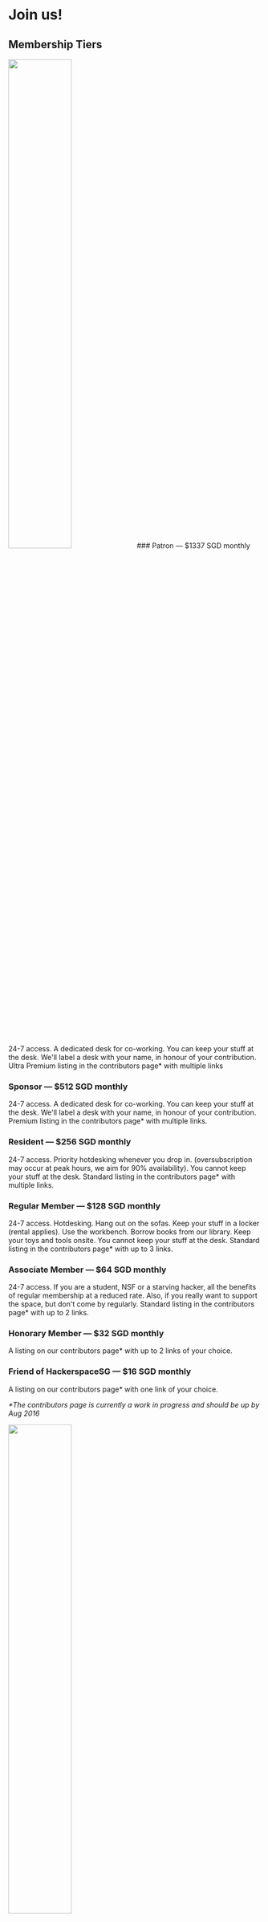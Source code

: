 # Join us!

## Membership Tiers
<img src="/imgs/membership_1.jpg" class="img-responsive center-block" style="width:50%" >
### Patron &mdash; $1337 SGD monthly

24-7 access. A dedicated desk for co-working. You can keep your stuff at the desk.  We'll
label a desk with your name, in honour of your contribution. Ultra Premium listing in the contributors page* with multiple links

### Sponsor &mdash; $512 SGD monthly

24-7 access. A dedicated desk for co-working. You can keep your stuff at the desk.  We'll
label a desk with your name, in honour of your contribution. Premium listing in the contributors page* with multiple links.

### Resident &mdash; $256 SGD monthly

24-7 access. Priority hotdesking whenever you drop in. (oversubscription may occur at
peak hours, we aim for 90% availability). You cannot keep your stuff at the
desk. Standard listing in the contributors page* with multiple links.

### Regular Member &mdash; $128 SGD monthly

24-7 access.  Hotdesking. Hang out on the sofas. Keep your stuff in a locker (rental applies).
Use the workbench. Borrow books from our library. Keep your toys and tools onsite. You cannot keep your stuff at the
desk. Standard listing in the contributors page* with up to 3 links.

### Associate Member &mdash; $64 SGD monthly

24-7 access. If you are a student, NSF or a starving hacker, all the benefits of regular
membership at a reduced rate. Also, if you really want to support the space, but
don't come by regularly. Standard listing in the contributors page* with up to 2 links.

### Honorary Member &mdash; $32 SGD monthly

A listing on our contributors page* with up to 2 links of your choice.

### Friend of HackerspaceSG &mdash; $16 SGD monthly

A listing on our contributors page* with one link of your choice.


_*The contributors page is currently a work in progress and should be up by Aug 2016_

<img src="/imgs/membership.jpg" class="img-responsive center-block" style="width:50%" >

___

## How do I sign up?

Drop by HackerspaceSG and get to know us. Hang out for a week or two, just so that we can know you better, and so that you are sure that you really want to be part of the community.

(Please refer to the [best times to visit](#best-times-to-visit) below.)

Complete the <a href="/membership/MembershipAgreement.pdf"
target="_blank">membership form</a> and pass it to any member. You need two members to support your application.

We accept membership payments via direct bank
transfer to the HackerspaceSG Standard Chartered bank account:

	Bank code: 9496
	Branch code: 057
	Account Number: 5701304090

The account name is `Hackerspace.SG Pte. Ltd`. and the bank code is
`scblsgsgxxx` (which is the SWIFT code). Once you have the right bank code the
branch code of `057` should display on your internet banking interface.

Another painless way is to use PayPal to enter into a monthly
subscription.

<form action="https://www.paypal.com/cgi-bin/webscr" method="post" target="_top" style="padding-left: 45px; padding-bottom: 15px;">
<input type="hidden" name="cmd" value="_s-xclick">
<input type="hidden" name="hosted_button_id" value="6YY74YT8UKT9E">
<table>
<tr><td><input type="hidden" name="on0" value="HackerspaceSG monthly membership">HackerspaceSG monthly membership</td></tr><tr><td><select name="os0">
	<option value="Regular">Regular : $128.00 SGD - monthly</option>
	<option value="Associate">Associate : $64.00 SGD - monthly</option>
	<option value="Resident">Resident : $256.00 SGD - monthly</option>
	<option value="Sponsor">Sponsor : $512.00 SGD - monthly</option>
	<option value="Patron">Patron : $1,337.00 SGD - monthly</option>
	<option value="Honorary">Honorary : $32.00 SGD - monthly</option>
	<option value="Friend of HSG">Friend of HSG : $16.00 SGD - monthly</option>
</select> </td></tr>
</table>
<input type="hidden" name="currency_code" value="SGD">
<input type="image" src="https://www.paypalobjects.com/en_GB/SG/i/btn/btn_subscribeCC_LG.gif" border="0" name="submit" alt="PayPal - The safer, easier way to pay online!">
<img alt="" border="0" src="https://www.paypalobjects.com/en_GB/i/scr/pixel.gif" width="1" height="1">
</form>


We reserve the right to reject membership applications for any reason.

___

## Guests
<img src="/imgs/membership_2.jpg" class="img-responsive center-block" style="width:50%" >

HackerspaceSG welcomes infrequent visitors and foreign travellers. Guests are invited to drop by whenever members are present.

### Best times to visit

Members are usually around in the space between 2pm to 6pm, and 9pm to midnight, on most days. Some members also go out semi-regularly for dinner between 8pm to 9pm on most days.

If you would like to visit HackerspaceSG but do not know a member, please let us know via [Facebook](https://www.facebook.com/hackerspacesg), [IRC](irc://irc.freenode.net/hackerspacesg) (response might be slow), or the [mailing list](https://groups.google.com/forum/#!forum/hackerspacesg). Alternatively, come visit us at any of the public events listed on our [calendar](/calendar).

## Personal Belongings

Members are invited to leave their stuff at the Hackerspace, with the understanding that other members and guests may [use, handle, break and discard them](http://hackerspaces.org/wiki/The_Old_Hardware_Pattern). This includes, but is not limited to: computers, keyboards, mice, chargers, furniture, and toys. Please label your items.

Please clear all personal belongings from your desk when you leave Hackerspace for the day. (This doesn't apply to the desks and personal belongings of members who are subscribed to the Sponsor tier.) Please be considerate to fellow members and guests.

___

### Membership Addons

HackerspaceSG offers three sizes of lockers for rental to members. Big lockers (42cm) are SGD15 per month, small lockers (28cm) are SGD10 per month, and tiny lockers (21cm) are SGD7.50 per month. 

Address rental for members' companies are at SGD 10 per month. Please email <membership@hackerspace.sg> for more details.

<form action="https://www.paypal.com/cgi-bin/webscr" method="post" target="_top" style="padding-left: 45px; padding-bottom: 15px;">
<input type="hidden" name="cmd" value="_s-xclick">
<input type="hidden" name="hosted_button_id" value="Y8P3EHLJGVLYL">
<table>
<tr><td><input type="hidden" name="on0" value="Addon subscriptions">Addon subscriptions</td></tr><tr><td><select name="os0">
	<option value="Address rental">Address rental : $10.00 SGD - monthly</option>
	<option value="Big locker">Big locker (42cm) : $15.00 SGD - monthly</option>
	<option value="Small locker">Small locker (28cm) : $10.00 SGD - monthly</option>
	<option value="Tiny locker">Tiny locker (21cm) : $7.50 SGD - monthly</option>
</select> </td></tr>
</table>
<input type="hidden" name="currency_code" value="SGD">
<input type="image" src="https://www.paypalobjects.com/en_GB/SG/i/btn/btn_subscribeCC_LG.gif" border="0" name="submit" alt="PayPal ¿ The safer, easier way to pay online.">
<img alt="" border="0" src="https://www.paypalobjects.com/en_GB/i/scr/pixel.gif" width="1" height="1">
</form>

___

### Disclaimer of Responsibility

HackerspaceSG will not be held responsible for any loss or damage of personal belongings.

### Dealing with Old Hardware

HackerspaceSG implements the [Old Hardware Pattern](/old-hardware/).

## Organizational Form

HackerspaceSG intends to operate like a non-profit, but has incorporated as a Pte Ltd for convenience. There are presently two directors.

All finances will be transparently disclosed to the membership.

We intend to operate with a small profit margin.

Any operating surplus will not be distributed to partners or members, but will
be directed at activities approved by the HackerspaceSG board of directors.
